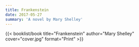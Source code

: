 ```yaml
---
title: Frankenstein
date: 2017-05-27
summary: 'A novel by Mary Shelley'
---
```


{{< booklist/book
title="Frankenstein"
author="Mary Shelley"
cover="cover.jpg"
format="Print" >}}
